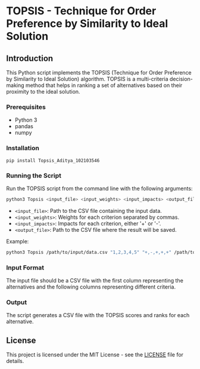 # TOPSIS - Technique for Order Preference by Similarity to Ideal Solution

## Introduction

This Python script implements the TOPSIS (Technique for Order Preference by Similarity to Ideal Solution) algorithm. TOPSIS is a multi-criteria decision-making method that helps in ranking a set of alternatives based on their proximity to the ideal solution.

### Prerequisites

- Python 3
- pandas
- numpy

### Installation
```pip install Topsis_Aditya_102103546```

### Running the Script

Run the TOPSIS script from the command line with the following arguments:

```bash
python3 Topsis <input_file> <input_weights> <input_impacts> <output_file>
```

- `<input_file>`: Path to the CSV file containing the input data.
- `<input_weights>`: Weights for each criterion separated by commas.
- `<input_impacts>`: Impacts for each criterion, either '+' or '-'.
- `<output_file>`: Path to the CSV file where the result will be saved.

Example:

```bash
python3 Topsis /path/to/input/data.csv "1,2,3,4,5" "+,-,+,+,+" /path/to/output/result.csv
```

### Input Format

The input file should be a CSV file with the first column representing the alternatives and the following columns representing different criteria.

### Output

The script generates a CSV file with the TOPSIS scores and ranks for each alternative.

## License

This project is licensed under the MIT License - see the [LICENSE](LICENSE) file for details.
```